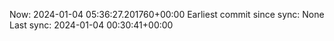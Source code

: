 Now: 2024-01-04 05:36:27.201760+00:00 Earliest commit since sync: None Last sync: 2024-01-04 00:30:41+00:00
